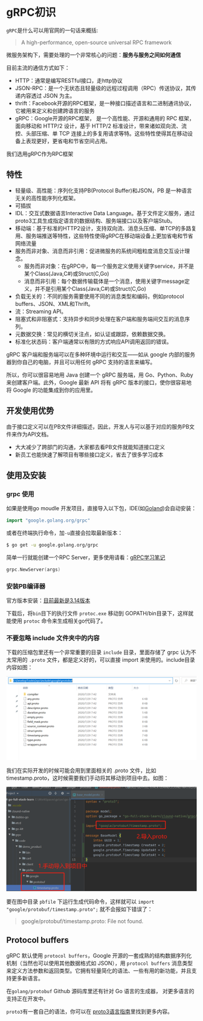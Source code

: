 # gRPC初识

`gRPC`是什么可以用官网的一句话来概括:
> A high-performance, open-source universal RPC framework

微服务架构下，需要处理的一个非常核心的问题：**服务与服务之间如何通信**

目前主流的通信方式如下：
- HTTP：通常是编写RESTful接口，走http协议
- JSON-RPC：是一个无状态且轻量级的远程过程调用（RPC）传送协议，其传递内容透过 JSON 为主。
- thrift：Facebook开源的RPC框架，是一种接口描述语言和二进制通讯协议，它被用来定义和创建跨语言的服务
- gRPC：Google开源的RPC框架， 是一个高性能、开源和通用的 RPC 框架，面向移动和 HTTP/2 设计，基于 HTTP/2 标准设计，带来诸如双向流、流控、头部压缩、单 TCP 连接上的多复用请求等特。这些特性使得其在移动设备上表现更好，更省电和节省空间占用。

我们选用gRPC作为RPC框架
## 特性
- 轻量级、高性能：序列化支持PB(Protocol Buffer)和JSON，PB 是一种语言无关的高性能序列化框架。
- 可插拔
- IDL：交互式数据语言Interactive Data Language。基于文件定义服务，通过proto3工具生成指定语言的数据结构、服务端接口以及客户端Stub。
- 移动端：基于标准的HTTP2设计，支持双向流、消息头压缩、单TCP的多路复用、服务端推送等特性，这些特性使得gRPC在移动端设备上更加省电和节省网络流量
- 服务而非对象、消息而非引用：促进微服务的系统间粗粒度消息交互设计理念。
  - 服务而非对象：在gRPC中，每一个服务定义使用关键字service，并不是某个Class(Java,C#)或Struct(C,Go)
  - 消息而非引用：每个数据传输载体是一个消息，使用关键字message定义，并不是引用某个Class(Java,C#)或Struct(C,Go)
- 负载无关的：不同的服务需要使用不同的消息类型和编码，例如protocol buffers、JSON、XML和Thrift。
- 流：Streaming API。
- 阻塞式和非阻塞式：支持异步和同步处理在客户端和服务端间交互的消息序列。
- 元数据交换：常见的横切关注点，如认证或跟踪，依赖数据交换。
- 标准化状态码：客户端通常以有限的方式响应API调用返回的错误。


gRPC 客户端和服务端可以在多种环境中运行和交互——如从 google 内部的服务器到你自己的电脑，并且可以用任何 gRPC 支持的语言来编写。

所以，你可以很容易地用 Java 创建一个 gRPC 服务端，用 Go、Python、Ruby 来创建客户端。此外，Google 最新 API 将有 gRPC 版本的接口，使你很容易地将 Google 的功能集成到你的应用里。


## 开发使用优势
由于接口定义可以在PB文件详细描述，因此，开发人与可以基于对应的服务PB文件来作为API文档。
- 大大减少了跨部门的沟通，大家都去看PB文件就能知道接口定义
- 新员工也能快速了解项目有哪些接口定义，省去了很多学习成本

## 使用及安装

### grpc 使用

如果是使用go moudle 开发项目，直接导入以下包，IDE(如[Goland](https://www.jetbrains.com/go/))会自动安装：
```go
import "google.golang.org/grpc"
```
或者在终端执行命令，加`-u`直接会拉取最新版本：
```sh
$ go get -u google.golang.org/grpc
```
简单一行就能创建一个RPC Server，更多使用请看：[gRPC学习笔记]()
```go
grpc.NewServer(args)

```
### 安装PB编译器

官方版本安装：[目前最新是3.14版本](https://github.com/protocolbuffers/protobuf/releases/tag/v3.14.0)


下载后，将`bin`目下的执行文件 `protoc.exe` 移动到 GOPATH/bin目录下，这样就能使用 `protoc` 命令来生成相关go代码了。

###  不要忽略 include 文件夹中的内容

下载的压缩包里还有一个非常重要的目录 `include` 目录，里面存储了 grpc 认为不太常用的 `.proto` 文件，都是定义好的，可以直接 import 来使用的。include目录内容如图：

![grpc_include目录](../img/grpc_include目录.png)

我们在实际开发的时候可能会用到里面相关的 .proto 文件，比如 timestamp.proto，这时候需要我们手动将其移动到项目中去。如图：

![项目中使用proto](../img/grpc_项目中使用proto.png)

要在图中目录 `pbfile` 下运行生成代码命令，这样就可以 `import "google/protobuf/timestamp.proto";` 就不会报如下错误了：

>google/protobuf/timestamp.proto: File not found. 

## Protocol buffers

gRPC 默认使用 `protocol buffers`，Google 开源的一套成熟的结构数据序列化机制（当然也可以使用其他数据格式如 JSON），用 `protocol buffers` 消息类型来定义方法参数和返回类型。它拥有轻量简化的语法、一些有用的新功能，并且支持更多新语言。

在`golang/protobuf` Github 源码库里还有针对 Go 语言的生成器， 对更多语言的支持正在开发中。

`proto3`有一套自己的语法，你可以在 [proto3语言指南](https://blog.csdn.net/hulinku/article/details/80827018)里找到更多内容。


